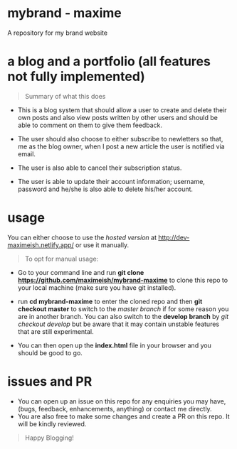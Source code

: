 # mybrand - maxime

A repository for my brand website

# a blog and a portfolio (all features not fully implemented)

> Summary of what this does

- This is a blog system that should allow a user to create and delete their own posts and also view posts written by other users and should be able to comment on them to give them feedback.

- The user should also choose to either subscribe to newletters so that, me as the blog owner, when I post a new article the user is notified via email.

- The user is also able to cancel their subscription status.

- The user is able to update their account information; username, password and he/she is also able to delete his/her account.

# usage

You can either choose to use the *hosted version* at http://dev-maximeish.netlify.app/ or use it manually.

> To opt for manual usage:

- Go to your command line and run **git clone https://github.com/maximeish/mybrand-maxime** to clone this repo to your local machine (make sure you have git installed).

- run **cd mybrand-maxime** to enter the cloned repo and then **git checkout master** to switch to the *master branch* if for some reason you are in another branch. You can also switch to the **develop branch** by *git checkout develop* but be aware that it may contain unstable features that are still experimental.

- You can then open up the **index.html** file in your browser and you should be good to go.

# issues and PR

- You can open up an issue on this repo for any enquiries you may have, (bugs, feedback, enhancements, anything) or contact me directly.
- You are also free to make some changes and create a PR on this repo. It will be kindly reviewed.

> Happy Blogging!
